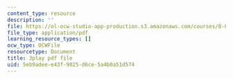 ```yaml
---
content_type: resource
description: ''
file: https://ol-ocw-studio-app-production.s3.amazonaws.com/courses/8-01sc-classical-mechanics-fall-2016/5eb9adeee43f9025d6ce5a4b0a51d574_prCwfSiWuq0.pdf
file_type: application/pdf
learning_resource_types: []
ocw_type: OCWFile
resourcetype: Document
title: 3play pdf file
uid: 5eb9adee-e43f-9025-d6ce-5a4b0a51d574
---
```

